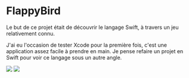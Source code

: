 # FlappyBird

Le but de ce projet était de découvrir le langage Swift, à travers un jeu relativement connu.

J'ai eu l'occasion de tester Xcode pour la première fois, c'est une application assez facile à prendre en main.
Je pense refaire un projet en Swift pour voir ce langage sous un autre angle.

<img src="https://github.com/LaurineObriot/FlappyBird/blob/master/screenshots/Flappy22.png">
<img src="https://github.com/LaurineObriot/FlappyBird/blob/master/screenshots/Flappy33.png">
